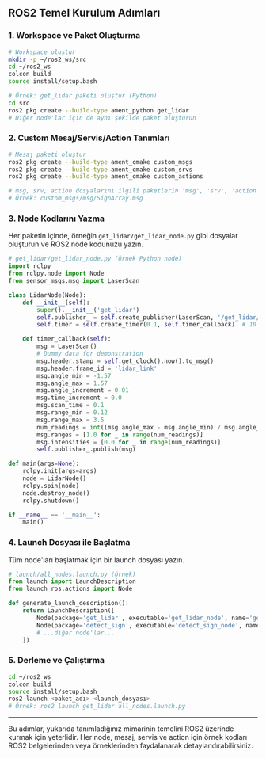 ## ROS2 Temel Kurulum Adımları

### 1. Workspace ve Paket Oluşturma

```bash
# Workspace oluştur
mkdir -p ~/ros2_ws/src
cd ~/ros2_ws
colcon build
source install/setup.bash

# Örnek: get_lidar paketi oluştur (Python)
cd src
ros2 pkg create --build-type ament_python get_lidar
# Diğer node'lar için de aynı şekilde paket oluşturun
```

### 2. Custom Mesaj/Servis/Action Tanımları

```bash
# Mesaj paketi oluştur
ros2 pkg create --build-type ament_cmake custom_msgs
ros2 pkg create --build-type ament_cmake custom_srvs
ros2 pkg create --build-type ament_cmake custom_actions

# msg, srv, action dosyalarını ilgili paketlerin 'msg', 'srv', 'action' klasörlerine ekleyin
# Örnek: custom_msgs/msg/SignArray.msg
```

### 3. Node Kodlarını Yazma

Her paketin içinde, örneğin `get_lidar/get_lidar_node.py` gibi dosyalar oluşturun ve ROS2 node kodunuzu yazın.

```python
# get_lidar/get_lidar_node.py (örnek Python node)
import rclpy
from rclpy.node import Node
from sensor_msgs.msg import LaserScan

class LidarNode(Node):
    def __init__(self):
        super().__init__('get_lidar')
        self.publisher_ = self.create_publisher(LaserScan, '/get_lidar/scan', 10)
        self.timer = self.create_timer(0.1, self.timer_callback)  # 10 Hz

    def timer_callback(self):
        msg = LaserScan()
        # Dummy data for demonstration
        msg.header.stamp = self.get_clock().now().to_msg()
        msg.header.frame_id = 'lidar_link'
        msg.angle_min = -1.57
        msg.angle_max = 1.57
        msg.angle_increment = 0.01
        msg.time_increment = 0.0
        msg.scan_time = 0.1
        msg.range_min = 0.12
        msg.range_max = 3.5
        num_readings = int((msg.angle_max - msg.angle_min) / msg.angle_increment)
        msg.ranges = [1.0 for _ in range(num_readings)]
        msg.intensities = [0.0 for _ in range(num_readings)]
        self.publisher_.publish(msg)

def main(args=None):
    rclpy.init(args=args)
    node = LidarNode()
    rclpy.spin(node)
    node.destroy_node()
    rclpy.shutdown()

if __name__ == '__main__':
    main()

```

### 4. Launch Dosyası ile Başlatma

Tüm node'ları başlatmak için bir launch dosyası yazın.

```python
# launch/all_nodes.launch.py (örnek)
from launch import LaunchDescription
from launch_ros.actions import Node

def generate_launch_description():
    return LaunchDescription([
        Node(package='get_lidar', executable='get_lidar_node', name='get_lidar'),
        Node(package='detect_sign', executable='detect_sign_node', name='detect_sign'),
        # ...diğer node'lar...
    ])
```

### 5. Derleme ve Çalıştırma

```bash
cd ~/ros2_ws
colcon build
source install/setup.bash
ros2 launch <paket_adı> <launch_dosyası>
# Örnek: ros2 launch get_lidar all_nodes.launch.py
```

---

Bu adımlar, yukarıda tanımladığınız mimarinin temelini ROS2 üzerinde kurmak için yeterlidir. Her node, mesaj, servis ve action için örnek kodları ROS2 belgelerinden veya örneklerinden faydalanarak detaylandırabilirsiniz.
